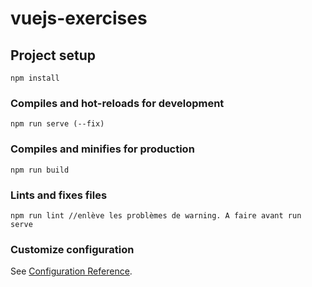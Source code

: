 # vuejs-exercises

## Project setup
```
npm install
```

### Compiles and hot-reloads for development
```
npm run serve (--fix)
```

### Compiles and minifies for production
```
npm run build
```

### Lints and fixes files
```
npm run lint //enlève les problèmes de warning. A faire avant run serve
```

### Customize configuration
See [Configuration Reference](https://cli.vuejs.org/config/).
